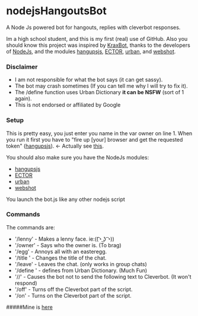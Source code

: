 # nodejsHangoutsBot
A Node Js powered bot for hangouts, replies with cleverbot responses.

Im a high school student, and this is my first (real) use of GitHub. Also you should know this project was inspired by [KraxBot](https://github.com/KraXarN/KraxBot), thanks to the developers of [NodeJs](https://nodejs.org), and the modules [hangupsjs](https://github.com/algesten/hangupsjs), [ECTOR](https://www.npmjs.com/package/ector), [urban](https://www.npmjs.com/package/urban), and [webshot](https://www.npmjs.com/package/webshot).

### Disclaimer
- I am not responsible for what the bot says (it can get sassy).
- The bot may crash sometimes (If you can tell me why I will try to fix it).
- The /define function uses Urban Dictionary **it can be NSFW** (sort of 1 again).
- This is not endorsed or affiliated by Google

### Setup

This is pretty easy, you just enter you name in the var owner on line 1. When you run it first you have to "fire up [your] browser and get the requested token" ([hangupsjs](https://github.com/algesten/hangupsjs)). <- Actually see [this](https://www.youtube.com/watch?v=hlDhp-eNLMU).

You should also make sure you have the NodeJs modules:

- [hangupsjs](https://github.com/algesten/hangupsjs)
- [ECTOR](https://www.npmjs.com/package/ector)
- [urban](https://www.npmjs.com/package/urban)
- [webshot](https://www.npmjs.com/package/webshot)

You launch the bot.js like any other nodejs script
 
### Commands

The commands are: 
- '/lenny' - Makes a lenny face. ie:((͡◔ ͜ʖ ͡◔))
- '/owner' - Says who the owner is. (To brag)
- '/egg' - Annoys all with an easteregg.
- '/title <new title>' - Changes the title of the chat.
- '/leave' - Leaves the chat. (only works in group chats)
- '/define <word>' - defines from Urban Dictionary. (Much Fun)
- '//' - Causes the bot not to send the following text to Cleverbot. (It won't respond)
- '/off' - Turns off the Cleverbot part of the script.
- '/on' - Turns on the Cleverbot part of the script.

#####Mine is [here](https://plus.google.com/114683191648648327446)
